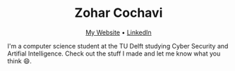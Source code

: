 <div align="center">
<h1>Zohar Cochavi</h1>

<a href="www.cochaviz.com">My Website</a> • <a
href=www.linkedin.com/cochaviz>LinkedIn</a>
</div>

I'm a computer science student at the TU Delft studying Cyber Security and
Artifial Intelligence. Check out the stuff I made and let me know what you think
:smile:.
